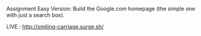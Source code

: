 Assignment
Easy Version: Build the Google.com homepage
(the simple one with just a search box).

LIVE : http://smiling-carriage.surge.sh/
